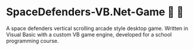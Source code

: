 # SpaceDefenders-VB.Net-Game :space_invader: :rocket:
A space defenders vertical scrolling arcade style desktop game. Written in Visual Basic with a custom VB game engine, developed for a school programming course.

